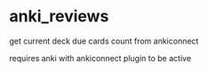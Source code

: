 # anki_reviews
get current deck due cards count from ankiconnect

requires anki with ankiconnect plugin to be active

